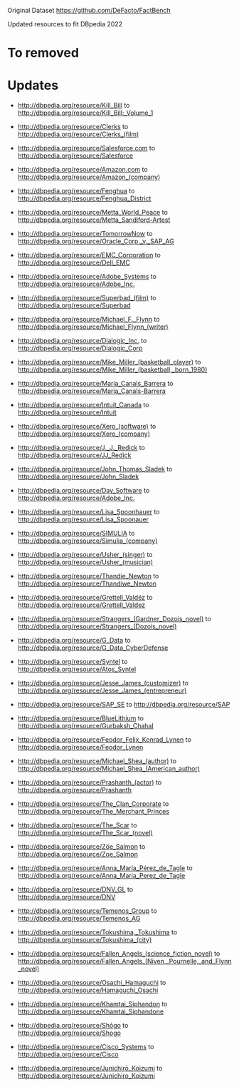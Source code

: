 Original Dataset <https://github.com/DeFacto/FactBench>

Updated resources to fit DBpedia 2022

# To removed


# Updates
* <http://dbpedia.org/resource/Kill_Bill> to <http://dbpedia.org/resource/Kill_Bill:_Volume_1>

* <http://dbpedia.org/resource/Clerks> to <http://dbpedia.org/resource/Clerks_(film)>
* <http://dbpedia.org/resource/Salesforce.com> to <http://dbpedia.org/resource/Salesforce>
* <http://dbpedia.org/resource/Amazon.com> to <http://dbpedia.org/resource/Amazon_(company)>
* <http://dbpedia.org/resource/Fenghua> to <http://dbpedia.org/resource/Fenghua_District>
* <http://dbpedia.org/resource/Metta_World_Peace> to <http://dbpedia.org/resource/Metta_Sandiford-Artest>
* <http://dbpedia.org/resource/TomorrowNow> to <http://dbpedia.org/resource/Oracle_Corp._v._SAP_AG>
* <http://dbpedia.org/resource/EMC_Corporation> to <http://dbpedia.org/resource/Dell_EMC>
* <http://dbpedia.org/resource/Adobe_Systems> to <http://dbpedia.org/resource/Adobe_Inc.>
* <http://dbpedia.org/resource/Superbad_(film)> to <http://dbpedia.org/resource/Superbad>
* <http://dbpedia.org/resource/Michael_F._Flynn> to <http://dbpedia.org/resource/Michael_Flynn_(writer)>
* <http://dbpedia.org/resource/Dialogic_Inc.> to <http://dbpedia.org/resource/Dialogic_Corp>
* <http://dbpedia.org/resource/Mike_Miller_(basketball_player)> to <http://dbpedia.org/resource/Mike_Miller_(basketball,_born_1980)>
* <http://dbpedia.org/resource/María_Canals_Barrera> to <http://dbpedia.org/resource/Maria_Canals-Barrera>
* <http://dbpedia.org/resource/Intuit_Canada> to <http://dbpedia.org/resource/Intuit>
* <http://dbpedia.org/resource/Xero_(software)> to <http://dbpedia.org/resource/Xero_(company)>
* <http://dbpedia.org/resource/J._J._Redick> to <http://dbpedia.org/resource/JJ_Redick>
* <http://dbpedia.org/resource/John_Thomas_Sladek> to <http://dbpedia.org/resource/John_Sladek>
* <http://dbpedia.org/resource/Day_Software> to <http://dbpedia.org/resource/Adobe_Inc.>
* <http://dbpedia.org/resource/Lisa_Spoonhauer> to <http://dbpedia.org/resource/Lisa_Spoonauer>
* <http://dbpedia.org/resource/SIMULIA> to <http://dbpedia.org/resource/Simulia_(company)>
* <http://dbpedia.org/resource/Usher_(singer)> to <http://dbpedia.org/resource/Usher_(musician)>
* <http://dbpedia.org/resource/Thandie_Newton> to <http://dbpedia.org/resource/Thandiwe_Newton>
* <http://dbpedia.org/resource/Grettell_Valdéz> to <http://dbpedia.org/resource/Grettell_Valdez>
* <http://dbpedia.org/resource/Strangers_(Gardner_Dozois_novel)> to <http://dbpedia.org/resource/Strangers_(Dozois_novel)>
* <http://dbpedia.org/resource/G_Data> to <http://dbpedia.org/resource/G_Data_CyberDefense>
* <http://dbpedia.org/resource/Syntel> to <http://dbpedia.org/resource/Atos_Syntel>
* <http://dbpedia.org/resource/Jesse_James_(customizer)> to <http://dbpedia.org/resource/Jesse_James_(entrepreneur)>
* <http://dbpedia.org/resource/SAP_SE> to <http://dbpedia.org/resource/SAP>
* <http://dbpedia.org/resource/BlueLithium> to <http://dbpedia.org/resource/Gurbaksh_Chahal>
* <http://dbpedia.org/resource/Feodor_Felix_Konrad_Lynen> to <http://dbpedia.org/resource/Feodor_Lynen>
* <http://dbpedia.org/resource/Michael_Shea_(author)> to <http://dbpedia.org/resource/Michael_Shea_(American_author)>
* <http://dbpedia.org/resource/Prashanth_(actor)> to <http://dbpedia.org/resource/Prashanth>
* <http://dbpedia.org/resource/The_Clan_Corporate> to <http://dbpedia.org/resource/The_Merchant_Princes>
* <http://dbpedia.org/resource/The_Scar> to <http://dbpedia.org/resource/The_Scar_(novel)>
* <http://dbpedia.org/resource/Zöe_Salmon> to <http://dbpedia.org/resource/Zoe_Salmon>
* <http://dbpedia.org/resource/Anna_María_Pérez_de_Tagle> to <http://dbpedia.org/resource/Anna_Maria_Perez_de_Tagle>
* <http://dbpedia.org/resource/DNV_GL> to <http://dbpedia.org/resource/DNV>
* <http://dbpedia.org/resource/Temenos_Group> to <http://dbpedia.org/resource/Temenos_AG>
* <http://dbpedia.org/resource/Tokushima,_Tokushima> to <http://dbpedia.org/resource/Tokushima_(city)>
* <http://dbpedia.org/resource/Fallen_Angels_(science_fiction_novel)> to <http://dbpedia.org/resource/Fallen_Angels_(Niven,_Pournelle,_and_Flynn_novel)>
* <http://dbpedia.org/resource/Osachi_Hamaguchi> to <http://dbpedia.org/resource/Hamaguchi_Osachi>
* <http://dbpedia.org/resource/Khamtai_Siphandon> to <http://dbpedia.org/resource/Khamtai_Siphandone>
* <http://dbpedia.org/resource/Shōgo> to <http://dbpedia.org/resource/Shogo>
* <http://dbpedia.org/resource/Cisco_Systems> to <http://dbpedia.org/resource/Cisco>
* <http://dbpedia.org/resource/Junichirō_Koizumi> to <http://dbpedia.org/resource/Junichiro_Koizumi>
